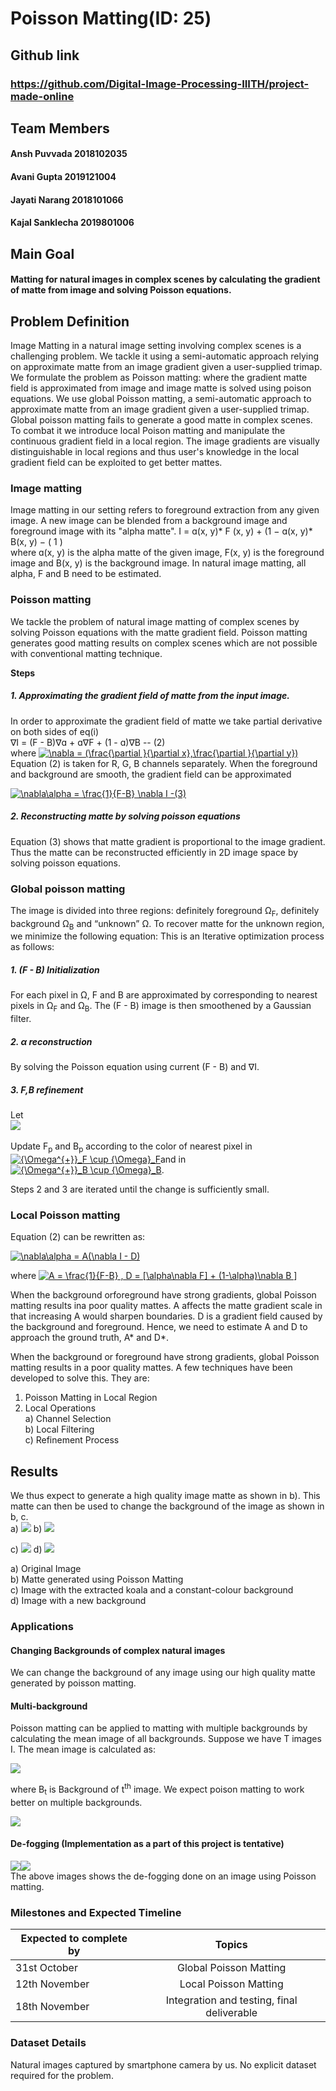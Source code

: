 # Poisson Matting​(ID: 25)

## Github link 

### https://github.com/Digital-Image-Processing-IIITH/project-made-online

## Team Members 

#### Ansh Puvvada 2018102035

#### Avani Gupta 2019121004

#### Jayati Narang 2018101066

#### Kajal Sanklecha 2019801006

## Main Goal 

#### Matting for natural images in complex scenes by calculating the gradient of matte from image and solving Poisson equations.

## Problem Definition 

Image Matting in a natural image setting involving complex scenes is a challenging problem. We
tackle it using a semi-automatic approach relying on approximate matte from an image gradient
given a user-supplied trimap. We formulate the problem as Poisson matting: where the gradient matte field is approximated from image and image matte is solved using poison equations. We use global Poisson matting, a semi-automatic approach to approximate matte from
an image gradient given a user-supplied trimap. Global poisson matting fails to generate
a good matte in complex scenes. To combat it we introduce local Poison matting and manipulate
the continuous gradient field in a local region. The image gradients are visually distinguishable in
local regions and thus user's knowledge in the local gradient field can be exploited to get better
mattes.


### Image matting

Image matting in our setting refers to foreground extraction from any given image.
A new image can be blended from a background image and foreground image with its "alpha matte".
I = ɑ(x, y)* F (x, y) + (1 − ɑ(x, y)* B(x, y)     −  ( 1 ) <br>
where ɑ(x, y) is the alpha matte of the given image, F(x, y) is the foreground image and B(x, y) is
the background image.
In natural image matting, all alpha, F and B need to be estimated.

### Poisson matting

We tackle the problem of natural image matting of complex scenes by solving Poisson equations
with the matte gradient field. Poisson matting generates good matting results on complex scenes
which are not possible with conventional matting technique. <br>


**Steps** 
##### 1. Approximating the gradient field of matte from the input image.
In order to approximate the gradient field of matte we take partial derivative on both sides of eq(i) <br>
       ∇I = (F - B)∇ɑ + ɑ∇F + (1 - ɑ)∇B   -- (2)  <br>
where <a href="https://www.codecogs.com/eqnedit.php?latex=\nabla&space;=&space;(\frac{\partial&space;}{\partial&space;x},\frac{\partial&space;}{\partial&space;y})" target="_blank"><img src="https://latex.codecogs.com/gif.latex?\nabla&space;=&space;(\frac{\partial&space;}{\partial&space;x},\frac{\partial&space;}{\partial&space;y})" title="\nabla = (\frac{\partial }{\partial x},\frac{\partial }{\partial y})" /></a> <br>
Equation (2) is taken for R, G, B channels separately.
When the foreground and background are smooth, the gradient field can be approximated

<a href="https://www.codecogs.com/eqnedit.php?latex=\nabla\alpha&space;=&space;\frac{1}{F-B}&space;\nabla&space;I&space;-(3)" target="_blank"><img src="https://latex.codecogs.com/gif.latex?\nabla\alpha&space;=&space;\frac{1}{F-B}&space;\nabla&space;I&space;-(3)" title="\nabla\alpha = \frac{1}{F-B} \nabla I -(3)" /></a>

##### 2. Reconstructing matte by solving poisson equations

Equation (3) shows that matte gradient is proportional to the image gradient. Thus the matte can be reconstructed efficiently in 2D image space by solving poisson equations.


### Global poisson matting

The image is divided into three regions: definitely foreground Ω<sub>F</sub>, definitely background Ω<sub>B</sub> and “unknown” Ω. To recover matte for the unknown region, we minimize the following equation:
This is an Iterative optimization process as follows:
##### 1. (F - B) Initialization  
For each pixel in Ω, F and B are approximated by corresponding to nearest pixels in Ω<sub>F</sub> and Ω<sub>B</sub>​. The (F - B) image is then smoothened by a Gaussian filter.

##### 2. α reconstruction 
By solving the Poisson equation using current (F - B) and ∇I.
##### 3. F,B refinement 
Let <br> 
![](img/eq_refinement.png)<br>  
Update F<sub>p</sub> ​and B<sub>p</sub>​ according to the color of nearest pixel in <a href="https://www.codecogs.com/eqnedit.php?latex={\Omega^{&plus;}}_F&space;\cup&space;{\Omega}_F" target="_blank"><img src="https://latex.codecogs.com/gif.latex?{\Omega^{&plus;}}_F&space;\cup&space;{\Omega}_F" title="{\Omega^{+}}_F \cup {\Omega}_F" /></a>​ and in <a href="https://www.codecogs.com/eqnedit.php?latex={\Omega^{&plus;}}_B&space;\cup&space;{\Omega}_B" target="_blank"><img src="https://latex.codecogs.com/gif.latex?{\Omega^{&plus;}}_B&space;\cup&space;{\Omega}_B" title="{\Omega^{+}}_B \cup {\Omega}_B" /></a>.

Steps 2 and 3 are iterated until the change is sufficiently small.

### Local Poisson matting

Equation (2) can be rewritten as:

<a href="https://www.codecogs.com/eqnedit.php?latex=\nabla\alpha&space;=&space;A(\nabla&space;I&space;-&space;D)" target="_blank"><img src="https://latex.codecogs.com/gif.latex?\nabla\alpha&space;=&space;A(\nabla&space;I&space;-&space;D)" title="\nabla\alpha = A(\nabla I - D)" /></a>

where <a href="https://www.codecogs.com/eqnedit.php?latex=A&space;=&space;\frac{1}{F-B}&space;,&space;D&space;=&space;[\alpha\nabla&space;F]&space;&plus;&space;(1-\alpha)\nabla&space;B&space;]" target="_blank"><img src="https://latex.codecogs.com/gif.latex?A&space;=&space;\frac{1}{F-B}&space;,&space;D&space;=&space;[\alpha\nabla&space;F]&space;&plus;&space;(1-\alpha)\nabla&space;B&space;]" title="A = \frac{1}{F-B} , D = [\alpha\nabla F] + (1-\alpha)\nabla B ]" /></a>

When the background orforeground have strong gradients, global Poisson matting results ina poor quality mattes. A affects the matte gradient scale in that increasing A would sharpen boundaries. D is a gradient field caused by the background and foreground. Hence, we need to estimate A and D to approach the ground truth, A* and D*.

When the background or foreground have strong gradients, global Poisson matting results in a poor quality mattes. A few techniques have been developed to solve this. They are:
1. Poisson Matting in Local Region 
2. Local Operations <br>
       a) Channel Selection <br>
       b) Local Filtering <br>
       c) Refinement Process <br>

## Results 
We thus expect to generate a high quality image matte as shown in b). This matte can then be used to change the background of the image as shown in b, c. <br>
a) ![](img/original.png) b) ![](img/matte.png) <br>

c) ![](img/extracted.png) d) ![](img/new_bg.png) <br>

a) Original Image <br>
b) Matte generated using Poisson Matting <br>
c) Image with the extracted koala and a constant-colour background                                                                  
d) Image with a new background <br>


### Applications

#### Changing Backgrounds of complex natural images 
We can change the background of any image using our high quality matte generated by poisson matting.


#### Multi-background
Poisson matting can be applied to matting with multiple backgrounds by calculating the mean image of all backgrounds. Suppose we have T images I. The mean image is calculated as:

![](img/mean_multi_bg_eq.png)

where B<sub>t</sub> is Background of t<sup>th</sup> image. 
We expect poison matting to work better on multiple backgrounds.  <br>


![](img/multi_bg.png) <br>

#### De-fogging (Implementation as a part of this project is tentative) 

![](img/foggy.png)![](img/no_fog.png)  <br>
The above images shows the de-fogging done on an image using Poisson matting.

### Milestones and Expected Timeline 

| Expected to complete by | Topics   |
| ------------- |:-------------:| 
| 31st October | Global Poisson Matting |
| 12th November | Local Poisson Matting |
| 18th November | Integration and testing, final deliverable |

### Dataset Details 

Natural images captured by smartphone camera by us.
No explicit dataset required for the problem.
